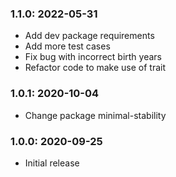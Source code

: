### 1.1.0: 2022-05-31
* Add dev package requirements
* Add more test cases
* Fix bug with incorrect birth years
* Refactor code to make use of trait

### 1.0.1: 2020-10-04
* Change package minimal-stability

### 1.0.0: 2020-09-25
* Initial release
